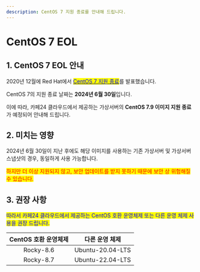 ```yaml
---
description: CentOS 7 지원 종료를 안내해 드립니다.
---
```


# CentOS 7 EOL

## 1. CentOS 7 EOL 안내

2020년 12월에 Red Hat에서 [<mark style="color:blue;">CentOS 7 지원 종료</mark>](https://endoflife.software/operating-systems/linux/centos)를 발표했습니다.

CentOS 7의 지원 종료 날짜는 **2024년 6월 30일**입니다.

이에 따라, 카페24 클라우드에서 제공하는 가상서버의 **CentOS 7.9 이미지 지원 종료**가 예정되어 안내해 드립니다.







## 2. 미치는 영향

2024년 6월 30일이 지난 후에도 해당 이미지를 사용하는 기존 가상서버 및 가상서버 스냅샷의 경우, 동일하게 사용 가능합니다.

<mark style="color:red;">하지만 더 이상 지원되지 않고, 보안 업데이트를 받지 못하기 때문에 보안 상 위험해질 수 있습니다.</mark>







## 3. 권장 사항

<mark style="color:blue;">따라서 카페24 클라우드에서 제공하는 CentOS 호환 운영체제 또는 다른 운영 체제 사용을 권장 드립니다.</mark>

| CentOS 호환 운영체제 |     다른 운영 체제     |
| :------------: | :--------------: |
|    Rocky-8.6   | Ubuntu-20.04-LTS |
|    Rocky-8.7   | Ubuntu-22.04-LTS |

